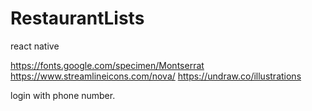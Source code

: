 # RestaurantLists
react native

https://fonts.google.com/specimen/Montserrat
https://www.streamlineicons.com/nova/
https://undraw.co/illustrations

login with phone number.
